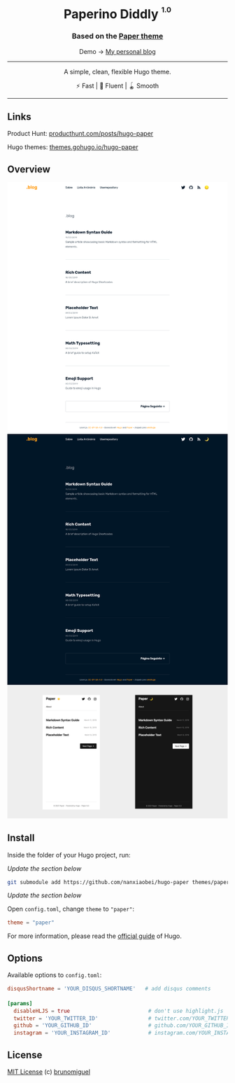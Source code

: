 <div align="center">
<h1>Paperino Diddly <sup><sup><sub>1.0</sub></sup></sup></h1>
<h3>Based on the <a href="https://themes.gohugo.io/hugo-paper/">Paper theme</a></h3>

Demo → [My personal blog](https://blog.brunomiguel.net/)

<hr />

A simple, clean, flexible Hugo theme.

⚡️ Fast | 🦋 Fluent | 🪀 Smooth

</div>

---

## Links

Product Hunt: [producthunt.com/posts/hugo-paper](https://www.producthunt.com/posts/hugo-paper)

Hugo themes: [themes.gohugo.io/hugo-paper](https://themes.gohugo.io/hugo-paper/)

## Overview

![](https://raw.githubusercontent.com/brunomiguel/blog.brunomiguel.net/main/themes/paper/images/screenshot.png)
![](https://raw.githubusercontent.com/brunomiguel/blog.brunomiguel.net/main/themes/paper/images/screenshot_dark.png)
![](https://raw.githubusercontent.com/brunomiguel/blog.brunomiguel.net/main/themes/paper/images/screenshot_mobile.png)

## Install

Inside the folder of your Hugo project, run:

_Update the section below_
```bash
git submodule add https://github.com/nanxiaobei/hugo-paper themes/paper
```

_Update the section below_

Open `config.toml`, change `theme` to `"paper"`:

```toml
theme = "paper"
```

For more information, please read the [official guide](https://gohugo.io/getting-started/quick-start/#step-3-add-a-theme) of Hugo.

## Options

Available options to `config.toml`:

```toml
disqusShortname = 'YOUR_DISQUS_SHORTNAME'   # add disqus comments

[params]
  disableHLJS = true                         # don't use highlight.js
  twitter = 'YOUR_TWITTER_ID'                # twitter.com/YOUR_TWITTER_ID
  github = 'YOUR_GITHUB_ID'                  # github.com/YOUR_GITHUB_ID
  instagram = 'YOUR_INSTAGRAM_ID'            # instagram.com/YOUR_INSTAGRAM_ID
```

## License

[MIT License](https://github.com/brunomiguel/blog.brunomiguel.net/blob/main/themes/paper/LICENSE) (c) [brunomiguel](https://blog.brunomiguel.net/)

